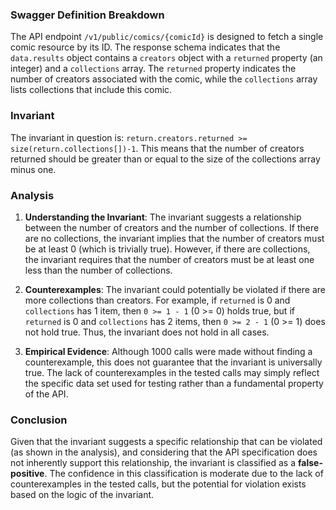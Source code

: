 ### Swagger Definition Breakdown
The API endpoint `/v1/public/comics/{comicId}` is designed to fetch a single comic resource by its ID. The response schema indicates that the `data.results` object contains a `creators` object with a `returned` property (an integer) and a `collections` array. The `returned` property indicates the number of creators associated with the comic, while the `collections` array lists collections that include this comic.

### Invariant
The invariant in question is: `return.creators.returned >= size(return.collections[])-1`. This means that the number of creators returned should be greater than or equal to the size of the collections array minus one.

### Analysis
1. **Understanding the Invariant**: The invariant suggests a relationship between the number of creators and the number of collections. If there are no collections, the invariant implies that the number of creators must be at least 0 (which is trivially true). However, if there are collections, the invariant requires that the number of creators must be at least one less than the number of collections.

2. **Counterexamples**: The invariant could potentially be violated if there are more collections than creators. For example, if `returned` is 0 and `collections` has 1 item, then `0 >= 1 - 1` (0 >= 0) holds true, but if `returned` is 0 and `collections` has 2 items, then `0 >= 2 - 1` (0 >= 1) does not hold true. Thus, the invariant does not hold in all cases.

3. **Empirical Evidence**: Although 1000 calls were made without finding a counterexample, this does not guarantee that the invariant is universally true. The lack of counterexamples in the tested calls may simply reflect the specific data set used for testing rather than a fundamental property of the API.

### Conclusion
Given that the invariant suggests a specific relationship that can be violated (as shown in the analysis), and considering that the API specification does not inherently support this relationship, the invariant is classified as a **false-positive**. The confidence in this classification is moderate due to the lack of counterexamples in the tested calls, but the potential for violation exists based on the logic of the invariant.
